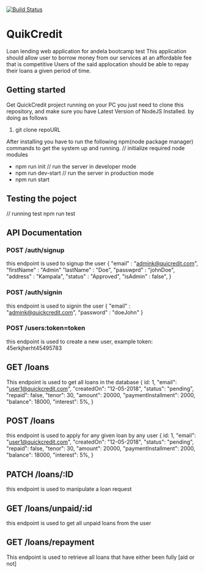 [![Build Status](https://travis-ci.com/Mumbere7/quickCredit.svg?branch=master)](https://travis-ci.com/Mumbere7/quickCredit)

# QuikCredit

Loan lending web application for andela bootcamp test 
This application should allow user to borrow money from our services at an affordable fee that is competitive Users of the said applocation should be able to repay their loans a given period of time.

## Getting started 
Get QuickCredit  project running on your PC you just need to clone this repository, and make sure you have Latest Version of NodeJS Installed. by doing as follows

1. git clone repoURL

After installing you have to run the following npm(node package manager) commands to get the system up and running.
// initialize required node modules
 - npm run init
 // run the server in developer mode
 - npm run dev-start
// run the server in production mode
- npm run start

## Testing the poject

// running test
npm run test

## API Documentation

### POST /auth/signup
this endpoint is used to signup the user
{
    "email" : "admink@quicredit.com",
    "firstName" : "Admin"
    "lastName" : "Doe",
    "passwprd" : "johnDoe",
    "address" : "Kampala",
    "status" : "Approved",
    "isAdmin" : false",
}
### POST /auth/signin
this endpoint is used to signin the user
{
    "email" : "admink@quickcredit.com",
    "password" : "doeJohn"
}

### POST /users:token=token
this endpoint is used to create a new user, example token: 45erkjherht45495783

## GET /loans
This endpoint is used to get all loans in the database
{
        id: 1,
        "email": "user1@quickcredit.com",
        "createdOn": "12-05-2018",
        "status": "pending",
        "repaid": false,
        "tenor": 30,
        "amount": 20000,
        "paymentInstallment": 2000,
        "balance": 18000,
        "interest": 5%,
}
## POST /loans
this endpoint is used to apply for any given loan by any user
{
        id: 1,
        "email": "user1@quickcredit.com",
        "createdOn": "12-05-2018",
        "status": "pending",
        "repaid": false,
        "tenor": 30,
        "amount": 20000,
        "paymentInstallment": 2000,
        "balance": 18000,
        "interest": 5%,
}
## PATCH /loans/:ID
this endpoint is used to manipulate a loan request

## GET /loans/unpaid/:id
this endpoint is used to get all unpaid loans from the user
## GET /loans/repayment
This endpoint is used to retrieve all loans that have either been fully [aid or not]
